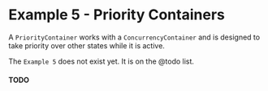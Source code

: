 # Example 5 - Priority Containers

A `PriorityContainer` works with a `ConcurrencyContainer` and is designed 
to take priority over other states while it is active.

The `Example 5` does not exist yet.  It is on the @todo list.

#### TODO


